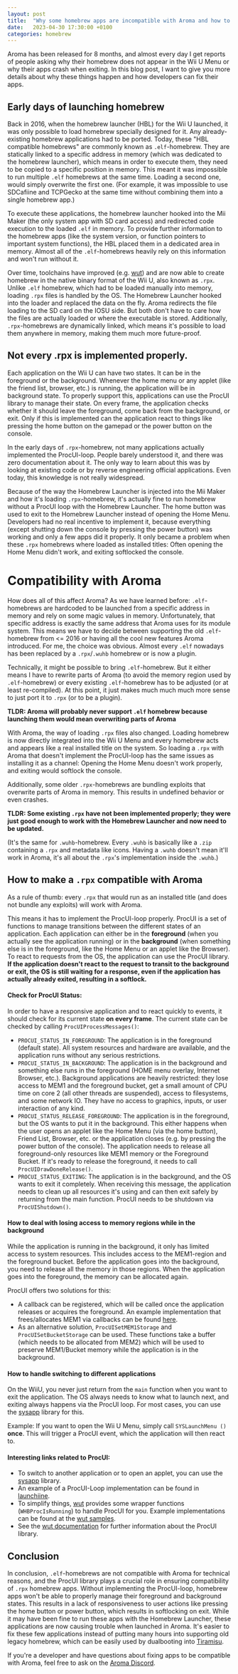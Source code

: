 ```yaml
---
layout: post
title:  "Why some homebrew apps are incompatible with Aroma and how to fix them"
date:   2023-04-30 17:30:00 +0100
categories: homebrew
---
```


Aroma has been released for 8 months, and almost every day I get reports of people asking why their homebrew does not appear in the Wii U Menu or why their apps crash when exiting. In this blog post, I want to give you more details about why these things happen and how developers can fix their apps.

## Early days of launching homebrew
Back in 2016, when the homebrew launcher (HBL) for the Wii U launched, it was only possible to load homebrew specially designed for it. Any already-existing homebrew applications had to be ported. Today, these "HBL compatible homebrews" are commonly known as `.elf`-homebrew. They are statically linked to a specific address in memory (which was dedicated to the homebrew launcher), which means in order to execute them, they need to be copied to a specific position in memory. This meant it was impossible to run multiple `.elf` homebrews at the same time. Loading a second one, would simply overwrite the first one. (For example, it was impossible to use SDCafiine and TCPGecko at the same time without combining them into a single homebrew app.)

To execute these applications, the homebrew launcher hooked into the Mii Maker (the only system app with SD card access) and redirected code execution to the loaded `.elf` in memory. To provide further information to the homebrew apps (like the system version, or function pointers to important system functions), the HBL placed them in a dedicated area in memory. Almost all of the `.elf`-homebrews heavily rely on this information and won't run without it.

Over time, toolchains have improved (e.g. [wut](https://github.com/devkitPro/wut)) and are now able to create homebrew in the native binary format of the Wii U, also known as `.rpx`. Unlike `.elf` homebrew, which had to be loaded manually into memory, loading `.rpx` files is handled by the OS. The Homebrew Launcher hooked into the loader and replaced the data on the fly. Aroma redirects the file loading to the SD card on the IOSU side. But both don't have to care how the files are actually loaded or where the executable is stored. Additionally, `.rpx`-homebrews are dynamically linked, which means it's possible to load them anywhere in memory, making them much more future-proof.

## Not every .rpx is implemented properly.
Each application on the Wii U can have two states. It can be in the foreground or the background. Whenever the home menu or any applet (like the friend list, browser, etc.) is running, the application will be in background state. To properly support this, applications can use the ProcUI library to manage their state. On every frame, the application checks whether it should leave the foreground, come back from the background, or exit. Only if this is implemented can the application react to things like pressing the home button on the gamepad or the power button on the console.

In the early days of `.rpx`-homebrew, not many applications actually implemented the ProcUI-loop. People barely understood it, and there was zero documentation about it. The only way to learn about this was by looking at existing code or by reverse engineering official applications. Even today, this knowledge is not really widespread.

Because of the way the Homebrew Launcher is injected into the Mii Maker and how it's loading `.rpx`-homebrew, it's actually fine to run homebrew without a ProcUI loop with the Homebrew Launcher. The home button was used to exit to the Homebrew Launcher instead of opening the Home Menu. Developers had no real incentive to implement it, because everything (except shutting down the console by pressing the power button) was working and only a few apps did it properly. It only became a problem when these `.rpx` homebrews where loaded as installed titles: Often opening the Home Menu didn't work, and exiting softlocked the console.

# Compatibility with Aroma

How does all of this affect Aroma? As we have learned before: `.elf`-homebrews are hardcoded to be launched from a specific address in memory and rely on some magic values in memory. Unfortunately, that specific address is exactly the same address that Aroma uses for its module system. This means we have to decide between supporting the old `.elf`-homebrew from <= 2016 or having all the cool new features Aroma introduced. For me, the choice was obvious. Almost every `.elf` nowadays has been replaced by a `.rpx`/`.wuhb` homebrew or is now a plugin.

Technically, it might be possible to bring `.elf`-homebrew. But it either means I have to rewrite parts of Aroma (to avoid the memory region used by `.elf`-homebrew) or every existing `.elf`-homebrew has to be adjusted (or at least re-compiled). At this point, it just makes much much much more sense to just port it to `.rpx` (or to be a plugin).


**TLDR: Aroma will probably never support `.elf` homebrew because launching them would mean overwriting parts of Aroma**

With Aroma, the way of loading `.rpx` files also changed. Loading homebrew is now directly integrated into the Wii U Menu and every homebrew acts and appears like a real installed title on the system. So loading a `.rpx` with Aroma that doesn't implement the ProcUI-loop has the same issues as installing it as a channel: Opening the Home Menu doesn't work properly, and exiting would softlock the console.

Additionally, some older `.rpx`-homebrews are bundling exploits that overwrite parts of Aroma in memory. This results in undefined behavior or even crashes.

**TLDR: Some existing `.rpx` have not been implemented properly; they were just good enough to work with the Homebrew Launcher and now need to be updated.**

(It's the same for `.wuhb`-homebrew. Every `.wuhb` is basically like a `.zip` containing a `.rpx` and metadata like icons. Having a `.wuhb` doesn't mean it'll work in Aroma, it's all about the `.rpx`'s implementation inside the `.wuhb`.)

## How to make a `.rpx` compatible with Aroma
As a rule of thumb: every `.rpx` that would run as an installed title (and does not bundle any exploits) will work with Aroma.

This means it has to implement the ProcUI-loop properly. ProcUI is a set of functions to manage transitions between the different states of an application. Each application can either be in the **foreground** (when you actually see the application running) or in the **background** (when something else is in the foreground, like the Home Menu or an applet like the Browser). To react to requests from the OS, the application can use the ProcUI library. **If the application doesn't react to the request to transit to the background or exit, the OS is still waiting for a response, even if the application has actually already exited, resulting in a softlock.**

#### Check for ProcUI Status:
In order to have a responsive application and to react quickly to events, it should check for its current state **on every frame**.
The current state can be checked by calling `ProcUIProcessMessages()`:
- `PROCUI_STATUS_IN_FOREGROUND`: The application is in the foreground (default state). All system resources and hardware are available, and the application runs without any serious restrictions.
- `PROCUI_STATUS_IN_BACKGROUND`: The application is in the background and something else runs in the foreground (HOME menu overlay, Internet Browser, etc.). Background applications are heavily restricted: they lose access to MEM1 and the foreground bucket, get a small amount of CPU time on core 2 (all other threads are suspended), access to filesystems, and some network IO. They have no access to graphics, inputs, or user interaction of any kind.
- `PROCUI_STATUS_RELEASE_FOREGROUND`: The application is in the foreground, but the OS wants to put it in the background. This either happens when the user opens an applet like the Home Menu (via the home button), Friend List, Browser, etc. or the application closes (e.g. by pressing the power button of the console). The application needs to release all foreground-only resources like MEM1 memory or the Foreground Bucket. If it's ready to release the foreground, it needs to call `ProcUIDrawDoneRelease()`.
- `PROCUI_STATUS_EXITING`: The application is in the background, and the OS wants to exit it completely. When receiving this message, the application needs to clean up all resources it's using and can then exit safely by returning from the main function. ProcUI needs to be shutdown via `ProcUIShutdown()`.

#### How to deal with losing access to memory regions while in the background
While the application is running in the background, it only has limited access to system resources. This includes access to the MEM1-region and the foreground bucket. Before the application goes into the background, you need to release all the memory in those regions. When the application goes into the foreground, the memory can be allocated again.

ProcUI offers two solutions for this:
- A callback can be registered, which will be called once the application releases or acquires the foreground. An example implementation that frees/allocates MEM1 via callbacks can be found [here](https://github.com/devkitPro/wut/blob/4a98cd4797d3b87a9f38a3999e471d3eebd850f5/libraries/libwhb/src/gfx.c#L354).
- As an alternative solution, `ProcUISetMEM1Storage` and `ProcUISetBucketStorage` can be used. These functions take a buffer (which needs to be allocated from MEM2) which will be used to preserve MEM1/Bucket memory while the application is in the background.

#### How to handle switching to different applications
On the WiiU, you never just return from the `main` function when you want to exit the application. The OS always needs to know what to launch next, and exiting always happens via the ProcUI loop. For most cases, you can use the [sysapp](https://wut.devkitpro.org/group__sysapp.html) library for this.

Example: If you want to open the Wii U Menu, simply call `SYSLaunchMenu ()` **once**. This will trigger a ProcUI event, which the application will then react to.

#### Interesting links related to ProcUI:
- To switch to another application or to open an applet, you can use the [sysapp](https://wut.devkitpro.org/group__sysapp.html) library.
- An example of a ProcUI-Loop implementation can be found in [launchiine](https://github.com/wiiu-env/launchiine/blob/bd31cbe4f4487851e6a2aa79ad30fba5b73107d3/src/Application.cpp#L133).
- To simplify things, [wut](https://github.com/devkitPro/wut) provides some wrapper functions (`WHBProcIsRunning`) to handle ProcUI for you. Example implementations can be found at the [wut samples](https://github.com/devkitPro/wut/tree/master/samples).
- See the [wut documentation](https://wut.devkitpro.org/group__proc__ui__procui.html) for further information about the ProcUI library.

## Conclusion

In conclusion, `.elf`-homebrews are not compatible with Aroma for technical reasons, and the ProcUI library plays a crucial role in ensuring compatibility of `.rpx` homebrew apps. Without implementing the ProcUI-loop, homebrew apps won't be able to properly manage their foreground and background states. This results in a lack of responsiveness to user actions like pressing the home button or power button, which results in softlocking on exit. While it may have been fine to run these apps with the Homebrew Launcher, these applications are now causing trouble when launched in Aroma. It's easier to fix these few applications instead of putting many hours into supporting old legacy homebrew, which can be easily used by dualbooting into [Tiramisu](https://tiramisu.foryour.cafe/).

If you're a developer and have questions about fixing apps to be compatible with Aroma, feel free to ask on the [Aroma Discord](https://discord.com/invite/bZ2rep2).